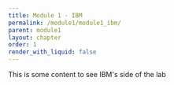 ```yaml
---
title: Module 1 - IBM
permalink: /module1/module1_ibm/
parent: module1
layout: chapter
order: 1
render_with_liquid: false
---
```



This is some content to see IBM's side of the lab
